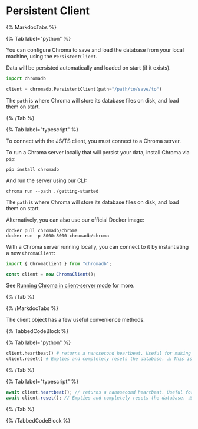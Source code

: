 # Persistent Client

{% MarkdocTabs %}

{% Tab label="python" %}

You can configure Chroma to save and load the database from your local machine, using the `PersistentClient`. 

Data will be persisted automatically and loaded on start (if it exists).

```python
import chromadb

client = chromadb.PersistentClient(path="/path/to/save/to")
```

The `path` is where Chroma will store its database files on disk, and load them on start.

{% /Tab %}

{% Tab label="typescript" %}

To connect with the JS/TS client, you must connect to a Chroma server. 

To run a Chroma server locally that will persist your data, install Chroma via `pip`:

```terminal
pip install chromadb
```

And run the server using our CLI:

```terminal
chroma run --path ./getting-started 
```

The `path` is where Chroma will store its database files on disk, and load them on start.

Alternatively, you can also use our official Docker image:

```terminal
docker pull chromadb/chroma
docker run -p 8000:8000 chromadb/chroma
```

With a Chroma server running locally, you can connect to it by instantiating a new `ChromaClient`:

```typescript
import { ChromaClient } from "chromadb";

const client = new ChromaClient();
```

See [Running Chroma in client-server mode](../client-server-mode) for more.

{% /Tab %}

{% /MarkdocTabs %}

The client object has a few useful convenience methods.

{% TabbedCodeBlock %}

{% Tab label="python" %}
```python
client.heartbeat() # returns a nanosecond heartbeat. Useful for making sure the client remains connected.
client.reset() # Empties and completely resets the database. ⚠️ This is destructive and not reversible.
```
{% /Tab %}

{% Tab label="typescript" %}
```typescript
await client.heartbeat(); // returns a nanosecond heartbeat. Useful for making sure the client remains connected.
await client.reset(); // Empties and completely resets the database. ⚠️ This is destructive and not reversible.
```
{% /Tab %}

{% /TabbedCodeBlock %}

